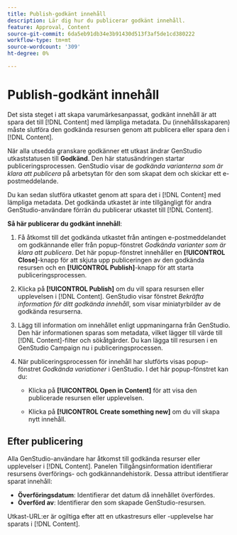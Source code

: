 ```yaml
---
title: Publish-godkänt innehåll
description: Lär dig hur du publicerar godkänt innehåll.
feature: Approval, Content
source-git-commit: 6da5eb91db34e3b91430d513f3af5de1cd380222
workflow-type: tm+mt
source-wordcount: '309'
ht-degree: 0%

---
```



# Publish-godkänt innehåll

Det sista steget i att skapa varumärkesanpassat, godkänt innehåll är att spara det till [!DNL Content] med lämpliga metadata. Du (innehållsskaparen) måste slutföra den godkända resursen genom att publicera eller spara den i [!DNL Content].

När alla utsedda granskare godkänner ett utkast ändrar GenStudio utkaststatusen till **Godkänd**. Den här statusändringen startar publiceringsprocessen.  GenStudio visar de _godkända varianterna som är klara att publicera_ på arbetsytan för den som skapat dem och skickar ett e-postmeddelande.

Du kan sedan slutföra utkastet genom att spara det i [!DNL Content] med lämpliga metadata. Det godkända utkastet är inte tillgängligt för andra GenStudio-användare förrän du publicerar utkastet till [!DNL Content].

**Så här publicerar du godkänt innehåll**:

1. Få åtkomst till det godkända utkastet från antingen e-postmeddelandet om godkännande eller från popup-fönstret _Godkända varianter som är klara att publicera_. Det här popup-fönstret innehåller en **[!UICONTROL Close]**-knapp för att skjuta upp publiceringen av den godkända resursen och en **[!UICONTROL Publish]**-knapp för att starta publiceringsprocessen.

1. Klicka på **[!UICONTROL Publish]** om du vill spara resursen eller upplevelsen i [!DNL Content]. GenStudio visar fönstret _Bekräfta information för ditt godkända innehåll_, som visar miniatyrbilder av de godkända resurserna.

1. Lägg till information om innehållet enligt uppmaningarna från GenStudio. Den här informationen sparas som metadata, vilket lägger till värde till [!DNL Content]-filter och sökåtgärder. Du kan lägga till resursen i en GenStudio Campaign nu i publiceringsprocessen.

1. När publiceringsprocessen för innehåll har slutförts visas popup-fönstret _Godkända variationer_ i GenStudio. I det här popup-fönstret kan du:

   * Klicka på **[!UICONTROL Open in Content]** för att visa den publicerade resursen eller upplevelsen.

   * Klicka på **[!UICONTROL Create something new]** om du vill skapa nytt innehåll.

## Efter publicering

Alla GenStudio-användare har åtkomst till godkända resurser eller upplevelser i [!DNL Content]. Panelen Tillgångsinformation identifierar resursens överförings- och godkännandehistorik. Dessa attribut identifierar sparat innehåll:

* **Överföringsdatum**: Identifierar det datum då innehållet överfördes.
* **Överförd av**: Identifierar den som skapade GenStudio-resursen.

Utkast-URL:er är ogiltiga efter att en utkastresurs eller -upplevelse har sparats i [!DNL Content].

